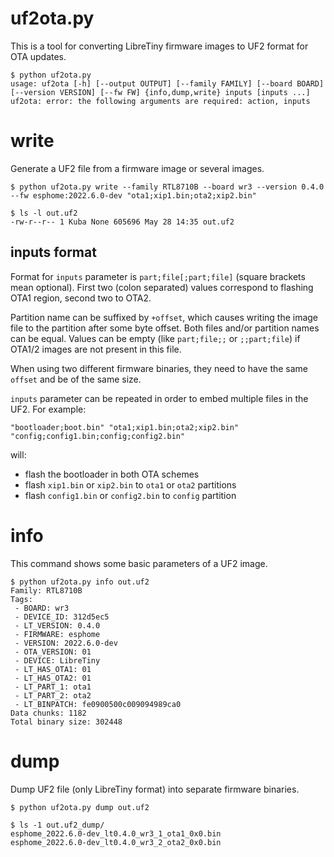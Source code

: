 # uf2ota.py

This is a tool for converting LibreTiny firmware images to UF2 format for OTA updates.

```console
$ python uf2ota.py
usage: uf2ota [-h] [--output OUTPUT] [--family FAMILY] [--board BOARD] [--version VERSION] [--fw FW] {info,dump,write} inputs [inputs ...]
uf2ota: error: the following arguments are required: action, inputs
```

# write

Generate a UF2 file from a firmware image or several images.

```console
$ python uf2ota.py write --family RTL8710B --board wr3 --version 0.4.0 --fw esphome:2022.6.0-dev "ota1;xip1.bin;ota2;xip2.bin"

$ ls -l out.uf2
-rw-r--r-- 1 Kuba None 605696 May 28 14:35 out.uf2
```

## inputs format

Format for `inputs` parameter is `part;file[;part;file]` (square brackets mean optional). First two (colon separated) values correspond to flashing OTA1 region, second two to OTA2.

Partition name can be suffixed by `+offset`, which causes writing the image file to the partition after some byte offset. Both files and/or partition names can be equal. Values can be empty (like `part;file;;` or `;;part;file`) if OTA1/2 images are not present in this file.

When using two different firmware binaries, they need to have the same `offset` and be of the same size.

`inputs` parameter can be repeated in order to embed multiple files in the UF2. For example:
```console
"bootloader;boot.bin" "ota1;xip1.bin;ota2;xip2.bin" "config;config1.bin;config;config2.bin"
```
will:

- flash the bootloader in both OTA schemes
- flash `xip1.bin` or `xip2.bin` to `ota1` or `ota2` partitions
- flash `config1.bin` or `config2.bin` to `config` partition

# info

This command shows some basic parameters of a UF2 image.

```console
$ python uf2ota.py info out.uf2
Family: RTL8710B
Tags:
 - BOARD: wr3
 - DEVICE_ID: 312d5ec5
 - LT_VERSION: 0.4.0
 - FIRMWARE: esphome
 - VERSION: 2022.6.0-dev
 - OTA_VERSION: 01
 - DEVICE: LibreTiny
 - LT_HAS_OTA1: 01
 - LT_HAS_OTA2: 01
 - LT_PART_1: ota1
 - LT_PART_2: ota2
 - LT_BINPATCH: fe0900500c009094989ca0
Data chunks: 1182
Total binary size: 302448
```

# dump

Dump UF2 file (only LibreTiny format) into separate firmware binaries.

```console
$ python uf2ota.py dump out.uf2

$ ls -1 out.uf2_dump/
esphome_2022.6.0-dev_lt0.4.0_wr3_1_ota1_0x0.bin
esphome_2022.6.0-dev_lt0.4.0_wr3_2_ota2_0x0.bin
```
